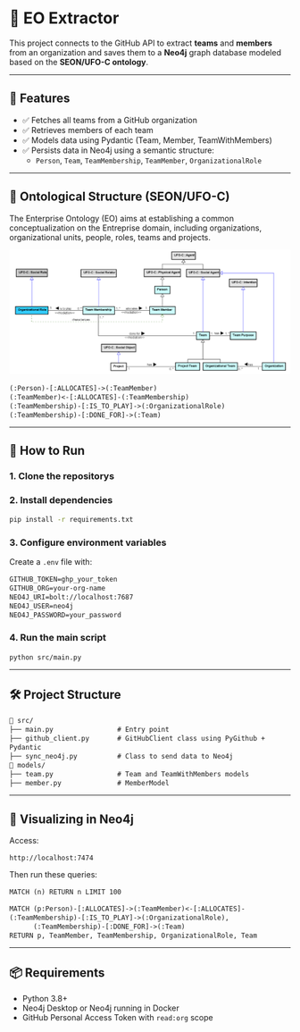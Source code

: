 
# 🔗 EO Extractor

This project connects to the GitHub API to extract **teams** and **members** from an organization and saves them to a **Neo4j** graph database modeled based on the **SEON/UFO-C ontology**.

---

## 📌 Features

- ✅ Fetches all teams from a GitHub organization
- ✅ Retrieves members of each team
- ✅ Models data using Pydantic (Team, Member, TeamWithMembers)
- ✅ Persists data in Neo4j using a semantic structure:
  - `Person`, `Team`, `TeamMembership`, `TeamMember`, `OrganizationalRole`

---

## 🧱 Ontological Structure (SEON/UFO-C)

The Enterprise Ontology (EO) aims at establishing a common conceptualization on the Entreprise domain, including organizations, organizational units, people, roles, teams and projects.

![texto alternativo](eo.png)


```plaintext
(:Person)-[:ALLOCATES]->(:TeamMember)
(:TeamMember)<-[:ALLOCATES]-(:TeamMembership)
(:TeamMembership)-[:IS_TO_PLAY]->(:OrganizationalRole)
(:TeamMembership)-[:DONE_FOR]->(:Team)
````

---

## 🚀 How to Run

### 1. Clone the repositorys

### 2. Install dependencies

```bash
pip install -r requirements.txt
```

### 3. Configure environment variables

Create a `.env` file with:

```
GITHUB_TOKEN=ghp_your_token
GITHUB_ORG=your-org-name
NEO4J_URI=bolt://localhost:7687
NEO4J_USER=neo4j
NEO4J_PASSWORD=your_password
```

### 4. Run the main script

```bash
python src/main.py
```

---

## 🛠 Project Structure

```
📁 src/
├── main.py                # Entry point
├── github_client.py       # GitHubClient class using PyGithub + Pydantic
├── sync_neo4j.py          # Class to send data to Neo4j
📁 models/
├── team.py                # Team and TeamWithMembers models
├── member.py              # MemberModel
```

---

## 🔎 Visualizing in Neo4j

Access:

```
http://localhost:7474
```

Then run these queries:

```cypher
MATCH (n) RETURN n LIMIT 100
```

```cypher
MATCH (p:Person)-[:ALLOCATES]->(:TeamMember)<-[:ALLOCATES]-(:TeamMembership)-[:IS_TO_PLAY]->(:OrganizationalRole),
      (:TeamMembership)-[:DONE_FOR]->(:Team)
RETURN p, TeamMember, TeamMembership, OrganizationalRole, Team
```

---

## 📦 Requirements

* Python 3.8+
* Neo4j Desktop or Neo4j running in Docker
* GitHub Personal Access Token with `read:org` scope
